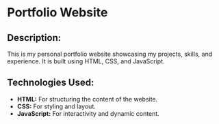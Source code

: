 # Portfolio Website

## Description:

This is my personal portfolio website showcasing my projects, skills, and experience. It is built using HTML, CSS, and JavaScript.

## Technologies Used:

- **HTML:** For structuring the content of the website.
- **CSS:** For styling and layout.
- **JavaScript:** For interactivity and dynamic content.
